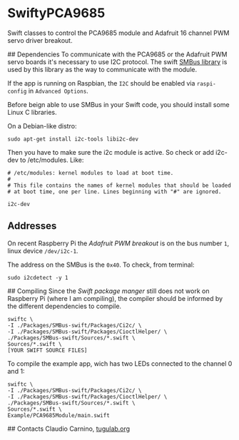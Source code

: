 # SwiftyPCA9685
Swift classes to control the PCA9685 module and Adafruit 16 channel PWM servo driver breakout.


## Dependencies
To communicate with the PCA9685 or the Adafruit PWM servo boards it's necessary to use I2C protocol. The swift [SMBus library](https://github.com/ccarnino/SMBus-swift) is used by this library as the way to communicate with the module. 

If the app is running on Raspbian, the `I2C` should be enabled via `raspi-config` in `Advanced Options`.

Before beign able to use SMBus in your Swift code, you should install some Linux C libraries.

On a Debian-like distro:

	sudo apt-get install i2c-tools libi2c-dev

Then you have to make sure the i2c module is active. So check or add i2c-dev to /etc/modules. Like:

	# /etc/modules: kernel modules to load at boot time.
	#
	# This file contains the names of kernel modules that should be loaded
	# at boot time, one per line. Lines beginning with "#" are ignored.
	
	i2c-dev


## Addresses
On recent Raspberry Pi the *Adafruit PWM breakout* is on the bus number `1`, linux device `/dev/i2c-1`.

The address on the SMBus is the `0x40`. To check, from terminal:

	sudo i2cdetect -y 1


## Compiling
Since the *Swift package manger* still does not work on Raspberry Pi (where I am compiling), the compiler should be informed by the different dependencies to compile.

	swiftc \
	-I ./Packages/SMBus-swift/Packages/Ci2c/ \
	-I ./Packages/SMBus-swift/Packages/CioctlHelper/ \
	./Packages/SMBus-swift/Sources/*.swift \
	Sources/*.swift \
	[YOUR SWIFT SOURCE FILES]

To compile the example app, wich has two LEDs connected to the channel 0 and 1:

	swiftc \
	-I ./Packages/SMBus-swift/Packages/Ci2c/ \
	-I ./Packages/SMBus-swift/Packages/CioctlHelper/ \
	./Packages/SMBus-swift/Sources/*.swift \
	Sources/*.swift \
	Example/PCA9685Module/main.swift


## Contacts
Claudio Carnino, [tugulab.org](http://tugulab.org)
